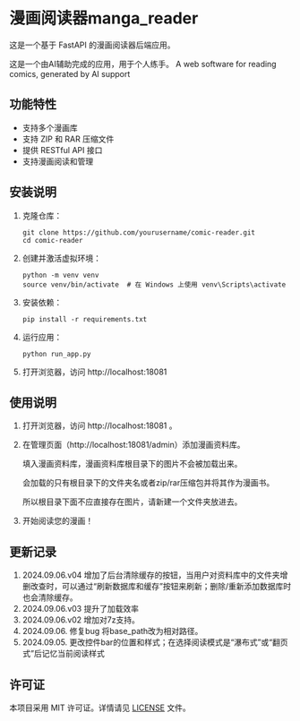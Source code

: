 # 漫画阅读器manga_reader

这是一个基于 FastAPI 的漫画阅读器后端应用。

这是一个由AI辅助完成的应用，用于个人练手。
A web software for reading comics, generated by AI support

## 功能特性

- 支持多个漫画库
- 支持 ZIP 和 RAR 压缩文件
- 提供 RESTful API 接口
- 支持漫画阅读和管理

## 安装说明

1. 克隆仓库：
   ```
   git clone https://github.com/yourusername/comic-reader.git
   cd comic-reader
   ```

2. 创建并激活虚拟环境：
   ```
   python -m venv venv
   source venv/bin/activate  # 在 Windows 上使用 venv\Scripts\activate
   ```

3. 安装依赖：
   ```
   pip install -r requirements.txt
   ```

4. 运行应用：
   ```
   python run_app.py
   ```

5. 打开浏览器，访问 http://localhost:18081

## 使用说明

1. 打开浏览器，访问 http://localhost:18081 。

2. 在管理页面（http://localhost:18081/admin）添加漫画资料库。

   填入漫画资料库，漫画资料库根目录下的图片不会被加载出来。

   会加载的只有根目录下的文件夹名或者zip/rar压缩包并将其作为漫画书。

   所以根目录下面不应直接存在图片，请新建一个文件夹放进去。

3. 开始阅读您的漫画！

## 更新记录

1. 2024.09.06.v04 增加了后台清除缓存的按钮，当用户对资料库中的文件夹增删改查时，可以通过“刷新数据库和缓存”按钮来刷新；删除/重新添加数据库时也会清除缓存。
2. 2024.09.06.v03 提升了加载效率
3. 2024.09.06.v02 增加对7z支持。 
4. 2024.09.06. 修复bug 将base_path改为相对路径。 
5. 2024.09.05. 更改控件bar的位置和样式；在选择阅读模式是“瀑布式”或“翻页式”后记忆当前阅读样式

## 许可证

本项目采用 MIT 许可证。详情请见 [LICENSE](LICENSE) 文件。
